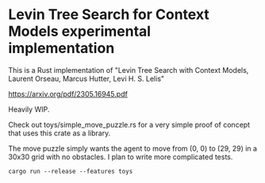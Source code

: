 Levin Tree Search for Context Models experimental implementation
================================================================

This is a Rust implementation of
"Levin Tree Search with Context Models, Laurent Orseau, Marcus Hutter, Levi H. S. Lelis"

https://arxiv.org/pdf/2305.16945.pdf

Heavily WIP.

Check out toys/simple\_move\_puzzle.rs for a very simple proof of concept that
uses this crate as a library.

The move puzzle simply wants the agent to move from (0, 0) to (29, 29) in a
30x30 grid with no obstacles. I plan to write more complicated tests.

```
cargo run --release --features toys
```

